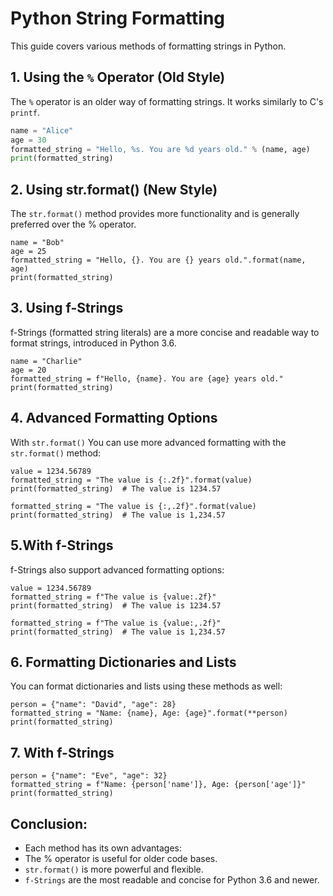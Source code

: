 # Python String Formatting

This guide covers various methods of formatting strings in Python. 

## 1. Using the `%` Operator (Old Style)
The `%` operator is an older way of formatting strings. It works similarly to C's `printf`.

```python
name = "Alice"
age = 30
formatted_string = "Hello, %s. You are %d years old." % (name, age)
print(formatted_string)
```
## 2. Using str.format() (New Style)

The `str.format()` method provides more functionality and is generally preferred over the % operator.
```
name = "Bob"
age = 25
formatted_string = "Hello, {}. You are {} years old.".format(name, age)
print(formatted_string)
```
## 3. Using f-Strings

f-Strings (formatted string literals) are a more concise and readable way to format strings, introduced in Python 3.6.
```
name = "Charlie"
age = 20
formatted_string = f"Hello, {name}. You are {age} years old."
print(formatted_string)
```
## 4. Advanced Formatting Options

With `str.format()`
You can use more advanced formatting with the `str.format()` method:
```
value = 1234.56789
formatted_string = "The value is {:.2f}".format(value)
print(formatted_string)  # The value is 1234.57

formatted_string = "The value is {:,.2f}".format(value)
print(formatted_string)  # The value is 1,234.57
```
## 5.With f-Strings
f-Strings also support advanced formatting options:
```
value = 1234.56789
formatted_string = f"The value is {value:.2f}"
print(formatted_string)  # The value is 1234.57

formatted_string = f"The value is {value:,.2f}"
print(formatted_string)  # The value is 1,234.57
```
## 6. Formatting Dictionaries and Lists
You can format dictionaries and lists using these methods as well:
```
person = {"name": "David", "age": 28}
formatted_string = "Name: {name}, Age: {age}".format(**person)
print(formatted_string)
```
## 7. With f-Strings
```
person = {"name": "Eve", "age": 32}
formatted_string = f"Name: {person['name']}, Age: {person['age']}"
print(formatted_string)
```

## Conclusion:
- Each method has its own advantages:
- The % operator is useful for older code bases.
- `str.format()` is more powerful and flexible.
- `f-Strings` are the most readable and concise for Python 3.6 and newer.
